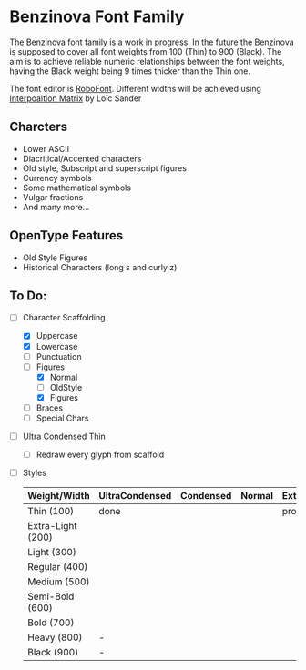 Benzinova Font Family
=====================

The Benzinova font family is a work in progress.
In the future the Benzinova is supposed to cover all font weights from 
100 (Thin) to 900 (Black). The aim is to achieve reliable numeric relationships between 
the font weights, having the Black weight being 9 times thicker than the Thin one.

The font editor is [RoboFont](http://robofont.com/). 
Different widths will be achieved using [Interpoaltion Matrix](https://github.com/loicsander/Robofont-scripts/tree/master/Interpolation%20Matrix) by Loïc Sander

Charcters
---------
- Lower ASCII
- Diacritical/Accented characters
- Old style, Subscript and superscript figures
- Currency symbols
- Some mathematical symbols
- Vulgar fractions
- And many more...

OpenType Features
-----------------
- Old Style Figures
- Historical Characters (long s and curly z)


To Do:
------
- [ ] Character Scaffolding
	- [x] Uppercase
	- [x] Lowercase
	- [ ] Punctuation
	- [ ] Figures
		- [x] Normal
		- [ ] OldStyle
		- [x] Figures
	- [ ] Braces
	- [ ] Special Chars
- [ ] Ultra Condensed Thin
	- [ ] Redraw every glyph from scaffold
- [ ] Styles

    | Weight/Width       | UltraCondensed | Condensed | Normal | Extended |
    |--------------------|----------------|-----------|--------|----------|
    | Thin (100)         | done           |           |        | progress |
    | Extra-Light (200)  |                |           |        |          |
    | Light (300)        |                |           |        |          |
    | Regular (400)      |                |           |        |          |
    | Medium (500)       |                |           |        |          |
    | Semi-Bold (600)    |                |           |        |          |
    | Bold (700)         |                |           |        |          |
    | Heavy (800)        | -              |           |        |          |
    | Black (900)        | -              |           |        |          |

